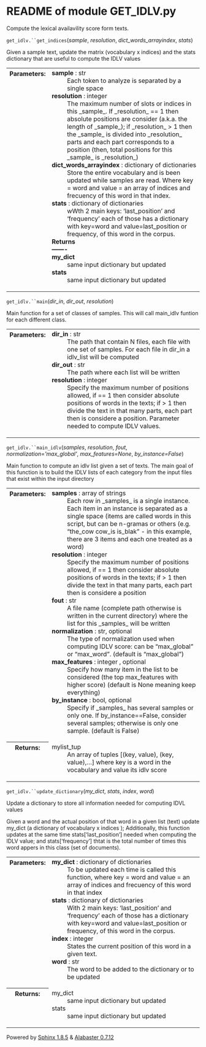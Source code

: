 # README of module GET_IDLV.py

Compute the lexical availavility score form texts.

`get_idlv.``get_indices`(*sample*, *resolution*, *dict_words_arrayindex*, *stats*)

Given a sample text, update the matrix (vocabulary x indices) and
 the stats dictionary that are useful to compute the IDLV values

<table frame="void" class="docutils field-list"><colgroup><col class="field-name"> <col class="field-body"></colgroup><tbody valign="top"><tr class="field-odd field"><th class="field-name">Parameters:</th><td class="field-body"><dl class="first last docutils"><dt><strong>sample</strong> <span class="classifier-delimiter">:</span> <span class="classifier">str</span></dt><dd><span>Each token to analyze is separated by a single space</span></dd><dt><strong>resolution</strong> <span class="classifier-delimiter">:</span> <span class="classifier">integer</span></dt><dd><span>The maximum number of slots or indices in this<span class="ag-soft-line-break"></span> _sample_. If _resolution_ == 1 then absolute positions are consider <span class="ag-soft-line-break"></span>(a.k.a. the length of _sample_); if _resolution_ &gt; 1 then the <span class="ag-soft-line-break"></span>_sample_ is divided into _resolution_ parts and each part corresponds to<span class="ag-soft-line-break"></span> a position (then, total positions for this _sample_ is _resolution_)</span></dd><dt><strong>dict_words_arrayindex</strong> <span class="classifier-delimiter">:</span> <span class="classifier">dictionary of dictionaries</span></dt><dd><span>Store the entire vocabulary and is been <span class="ag-soft-line-break"></span>updated while samples are read. Where key = word and value = an array of<span class="ag-soft-line-break"></span> indices and frecuency of this word in that index.</span></dd><dt><strong>stats</strong> <span class="classifier-delimiter">:</span> <span class="classifier">dictionary of dictionaries</span></dt><dd><span>wWth 2 main keys: ‘last_position’ and <span class="ag-soft-line-break"></span>‘frequency’ each of those has a dictionary with key=word and <span class="ag-soft-line-break"></span>value=last_position or frequency, of this word in the corpus.</span></dd><dt><strong>Returns</strong></dt><dd></dd><dt><strong>——-</strong></dt><dd></dd><dt><strong>my_dict</strong></dt><dd><span>same input dictionary but updated</span></dd><dt><strong>stats</strong></dt><dd><span>same input dictionary but updated</span></dd></dl></td></tr></tbody></table>

`get_idlv.``main`(*dir_in*, *dir_out*, *resolution*)

Main function for a set of classes of samples. This will call main_idlv funtion for each different class.

<table frame="void" class="docutils field-list"><colgroup><col class="field-name"> <col class="field-body"></colgroup><tbody valign="top"><tr class="field-odd field"><th class="field-name">Parameters:</th><td class="field-body"><dl class="first last docutils"><dt><strong>dir_in</strong> <span class="classifier-delimiter">:</span> <span class="classifier">str</span></dt><dd><span>The path that contain N files, each file with one set of samples. For each file in dir_in a idlv_list will be computed</span></dd><dt><strong>dir_out</strong> <span class="classifier-delimiter">:</span> <span class="classifier">str</span></dt><dd><span>The path where each list will be written</span></dd><dt><strong>resolution</strong> <span class="classifier-delimiter">:</span> <span class="classifier">integer</span></dt><dd><span>Specify the maximum number of positions <span class="ag-soft-line-break"></span>allowed, if == 1 then consider absolute positions of words in the texts;<span class="ag-soft-line-break"></span> if &gt; 1 then divide the text in that many parts, each part then is <span class="ag-soft-line-break"></span>considere a position. Parameter needed to compute IDLV values.</span></dd></dl></td></tr></tbody></table>

`get_idlv.``main_idlv`(*samples*, *resolution*, *fout*, *normalization='max_global'*, *max_features=None*, *by_instance=False*)

Main function to compute an idlv list given a set of texts. The main goal of this function is to build the
IDLV lists of each category from the input files that exist within the input directory

<table frame="void" class="docutils field-list"><colgroup><col class="field-name"> <col class="field-body"></colgroup><tbody valign="top"><tr class="field-odd field"><th class="field-name">Parameters:</th><td class="field-body"><dl class="first docutils"><dt><strong>samples</strong> <span class="classifier-delimiter">:</span> <span class="classifier">array of strings</span></dt><dd><span>Each row in _samples_ is a single instance. <span class="ag-soft-line-break"></span>Each item in an instance is separated as a single space (items are <span class="ag-soft-line-break"></span>called words in this script, but can be n-gramas or others (e.g. <span class="ag-soft-line-break"></span>“the_cow cow_is is_blak” - in this example, there are 3 items and each <span class="ag-soft-line-break"></span>one treated as a word)</span></dd><dt><strong>resolution</strong> <span class="classifier-delimiter">:</span> <span class="classifier">integer</span></dt><dd><span>Specify the maximum number of positions <span class="ag-soft-line-break"></span>allowed, if == 1 then consider absolute positions of words in the texts;<span class="ag-soft-line-break"></span> if &gt; 1 then divide the text in that many parts, each part then is <span class="ag-soft-line-break"></span>considere a position</span></dd><dt><strong>fout</strong> <span class="classifier-delimiter">:</span> <span class="classifier">str</span></dt><dd><span>A file name (complete path otherwise is written in the current directory) where the list for this _samples_ will be written</span></dd><dt><strong>normalization</strong> <span class="classifier-delimiter">:</span> <span class="classifier">str, optional</span></dt><dd><span>The type of normalization used when computing IDLV score: can be “max_global” or “max_word”. (default is “max_global”)</span></dd><dt><strong>max_features</strong> <span class="classifier-delimiter">:</span> <span class="classifier">integer , optional</span></dt><dd><span>Specify how many item in the list to be <span class="ag-soft-line-break"></span>considered (the top max_features with higher score) (default is None <span class="ag-soft-line-break"></span>meaning keep everything)</span></dd><dt><strong>by_instance</strong> <span class="classifier-delimiter">:</span> <span class="classifier">bool, optional</span></dt><dd><span>Specify if _samples_ has several samples or <span class="ag-soft-line-break"></span>only one. If by_instance==False, consider several samples; otherwise is <span class="ag-soft-line-break"></span>only one sample. (default is False)</span></dd></dl></td></tr><tr class="field-even field"><th class="field-name">Returns:</th><td class="field-body"><dl class="first last docutils"><dt>mylist_tup</dt><dd><span>An array of tuples [(key, value), (key, value),…] where key is a word in the vocabulary and value its idlv score</span></dd></dl></td></tr></tbody></table>

`get_idlv.``update_dictionary`(*my_dict*, *stats*, *index*, *word*)

Update a dictionary to store all information needed for computing IDVL values

Given a word and the actual position of that word in a given list 
(text) update my_dict (a dictionary of vocabulary x indices ); 
Additionally, this function updates at the same time 
stats[‘last_position’] needed when computing the IDLV value; and 
stats[‘frequency’] thtat is the total number of times this word appers 
in this class (set of documents).

<table frame="void" class="docutils field-list"><colgroup><col class="field-name"> <col class="field-body"></colgroup><tbody valign="top"><tr class="field-odd field"><th class="field-name">Parameters:</th><td class="field-body"><dl class="first docutils"><dt><strong>my_dict</strong> <span class="classifier-delimiter">:</span> <span class="classifier">dictionary of dictionaries</span></dt><dd><span>To be updated each time is called this <span class="ag-soft-line-break"></span>function, where key = word and value = an array of indices and frecuency<span class="ag-soft-line-break"></span> of this word in that index</span></dd><dt><strong>stats</strong> <span class="classifier-delimiter">:</span> <span class="classifier">dictionary of dictionaries</span></dt><dd><span>With 2 main keys: ‘last_position’ and <span class="ag-soft-line-break"></span>‘frequency’ each of those has a dictionary with key=word and <span class="ag-soft-line-break"></span>value=last_position or frequency, of this word in the corpus.</span></dd><dt><strong>index</strong> <span class="classifier-delimiter">:</span> <span class="classifier">integer</span></dt><dd><span>States the current position of this word in a given text.</span></dd><dt><strong>word</strong> <span class="classifier-delimiter">:</span> <span class="classifier">str</span></dt><dd><span>The word to be added to the dictionary or to be updated</span></dd></dl></td></tr><tr class="field-even field"><th class="field-name">Returns:</th><td class="field-body"><dl class="first last docutils"><dt>my_dict</dt><dd><span>same input dictionary but updated</span></dd><dt>stats</dt><dd><span>same input dictionary but updated</span></dd></dl></td></tr></tbody></table>

Powered by [Sphinx 1.8.5](http://sphinx-doc.org/) & [Alabaster 0.7.12](https://github.com/bitprophet/alabaster)
